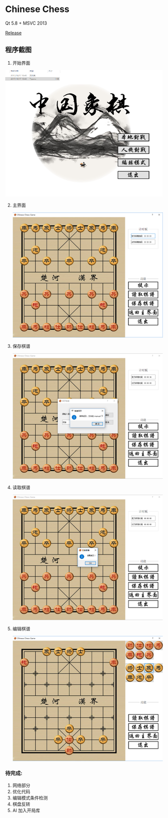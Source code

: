 # Chinese Chess 

Qt 5.8 + MSVC 2013

[Release](https://github.com/PatrickLin1993/ChineseChess/releases)



## 程序截图

1. 开始界面



![](./pics/1.png)

2. 主界面

   ![](pics/2.png)

3. 保存棋谱

   ![](pics/3.png)

4. 读取棋谱

   ![](pics/4.png)

5. 编辑棋谱

   ![](pics/5.png)

###  待完成:

1. 网络部分
2. 优化代码
3. 编辑模式条件检测
4. 棋盘反转
5. AI 加入开局库

